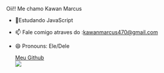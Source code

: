 Oii!! Me chamo Kawan Marcus




- 🌱Estudando JavaScript
- 📫 Fale comigo atraves do :kawanmarcus470@gmail.com
- 😄 Pronouns: Ele/Dele


    <div>    <a href="https://github.com/Kawan-marcus
    "> Meu Github</a>
    </div>
    
     <div>
  <a href="mailto:kawanmarcus470@gmail.com" target="_blank">
    <img src="https://img.shields.io/badge/Gmail-D14836?style=for-the-badge&logo=gmail&logoColor=white">
  </a>
</div>
<div>
    <a href="https://www.linkedin.com/in/kawan-marcus-43b356300/"> <img src="https://img.shields.io/badge/LinkedIn-0077B5?style=for-the-badge&logo=linkedin&logoColor=white" alt=""></a>
  </div>

